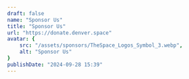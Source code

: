 ```yaml
---
draft: false
name: "Sponsor Us"
title: "Sponsor Us"
url: "https://donate.denver.space"
avatar: {
    src: "/assets/sponsors/TheSpace_Logos_Symbol_3.webp",
    alt: "Sponsor Us"
}
publishDate: "2024-09-28 15:39"
---
```

